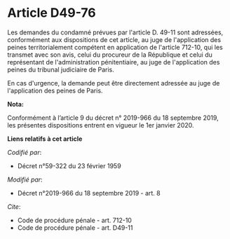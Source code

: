 # Article D49-76

Les demandes du condamné prévues par l'article D. 49-11 sont adressées, conformément aux dispositions de cet article, au juge
de l'application des peines territorialement compétent en application de l'article 712-10, qui les transmet avec son avis,
celui du procureur de la République et celui du représentant de l'administration pénitentiaire, au juge de l'application des
peines du   tribunal judiciaire de Paris. 

En cas d'urgence, la demande peut être directement adressée au juge de l'application des peines de Paris.

**Nota:**

Conformément à l’article 9 du décret n° 2019-966 du 18 septembre 2019, les présentes dispositions entrent en vigueur le 1er
janvier 2020.

**Liens relatifs à cet article**

_Codifié par_:

  - Décret n°59-322 du 23 février 1959

_Modifié par_:

  - Décret n°2019-966 du 18 septembre 2019 - art. 8

_Cite_:

  - Code de procédure pénale - art. 712-10
  - Code de procédure pénale - art. D49-11
